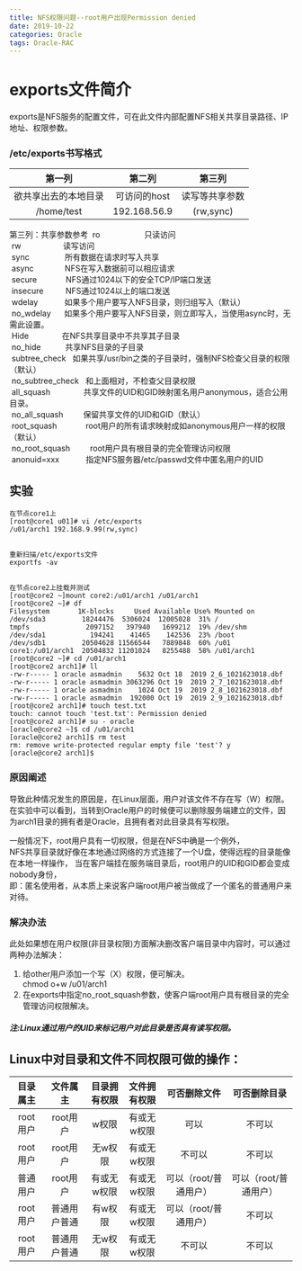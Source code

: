 ```yaml
---
title: NFS权限问题--root用户出现Permission denied
date: 2019-10-22 
categories: Oracle
tags: Oracle-RAC
---
```




# exports文件简介

exports是NFS服务的配置文件，可在此文件内部配置NFS相关共享目录路径、IP地址、权限参数。



### /etc/exports书写格式

| 第一列 | 第二列 | 第三列 |
| :---: | :---: | :---: |
| 欲共享出去的本地目录 | 可访问的host | 读写等共享参数 |
| /home/test | 192.168.56.9 | (rw,sync) |

第三列：共享参数参考
 ro                       只读访问   
 rw                       读写访问   
 sync                     所有数据在请求时写入共享   
 async                    NFS在写入数据前可以相应请求   
 secure                   NFS通过1024以下的安全TCP/IP端口发送   
 insecure                 NFS通过1024以上的端口发送   
 wdelay                   如果多个用户要写入NFS目录，则归组写入（默认）   
 no_wdelay         如果多个用户要写入NFS目录，则立即写入，当使用async时，无需此设置。   
 Hide                     在NFS共享目录中不共享其子目录   
 no_hide                  共享NFS目录的子目录   
 subtree_check     如果共享/usr/bin之类的子目录时，强制NFS检查父目录的权限（默认）   
 no_subtree_check         和上面相对，不检查父目录权限   
 all_squash               共享文件的UID和GID映射匿名用户anonymous，适合公用目录。   
 no_all_squash            保留共享文件的UID和GID（默认）   
 root_squash              root用户的所有请求映射成如anonymous用户一样的权限（默认）   
 no_root_squash           root用户具有根目录的完全管理访问权限   
 anonuid=xxx              指定NFS服务器/etc/passwd文件中匿名用户的UID



## 实验

```shell
在节点core1上 
[root@core1 u01]# vi /etc/exports 
/u01/arch1 192.168.9.99(rw,sync)


重新扫描/etc/exports文件
exportfs -av


在节点core2上挂载并测试
[root@core2 ~]mount core2:/u01/arch1 /u01/arch1
[root@core2 ~]# df
Filesystem       1K-blocks     Used Available Use% Mounted on
/dev/sda3         18244476  5306024  12005028  31% /
tmpfs              2097152   397940   1699212  19% /dev/shm
/dev/sda1           194241    41465    142536  23% /boot
/dev/sdb1         20504628 11566544   7889848  60% /u01
core1:/u01/arch1  20504832 11201024   8255488  58% /u01/arch1
[root@core2 ~]# cd /u01/arch1
[root@core2 arch1]# ll
-rw-r----- 1 oracle asmadmin    5632 Oct 18  2019 2_6_1021623018.dbf
-rw-r----- 1 oracle asmadmin 3063296 Oct 19  2019 2_7_1021623018.dbf
-rw-r----- 1 oracle asmadmin    1024 Oct 19  2019 2_8_1021623018.dbf
-rw-r----- 1 oracle asmadmin  192000 Oct 19  2019 2_9_1021623018.dbf
[root@core2 arch1]# touch test.txt
touch: cannot touch 'test.txt': Permission denied
[root@core2 arch1]# su - oracle
[oracle@core2 ~]$ cd /u01/arch1
[oracle@core2 arch1]$ rm test 
rm: remove write-protected regular empty file 'test'? y   
[oracle@core2 arch1]$ 
```



### 原因阐述

导致此种情况发生的原因是，在Linux层面，用户对该文件不存在写（W）权限。   
在实验中可以看到，当转到Oracle用户的时候便可以删除服务端建立的文件，因为arch1目录的拥有者是Oracle，且拥有者对此目录具有写权限。  

一般情况下，root用户具有一切权限，但是在NFS中确是一个例外，  
NFS共享目录就好像在本地通过网络的方式连接了一个U盘，使得远程的目录能像在本地一样操作， 
当在客户端挂在服务端目录后，root用户的UID和GID都会变成nobody身份，  
即：匿名使用者，从本质上来说客户端root用户被当做成了一个匿名的普通用户来对待。  



###  解决办法

此处如果想在用户权限(非目录权限)方面解决删改客户端目录中内容时，可以通过两种办法解决：  
1. 给other用户添加一个写（X）权限，便可解决。  
chmod o+w /u01/arch1
2. 在exports中指定no_root_squash参数，使客户端root用户具有根目录的完全管理访问权限解决。

##### 注:Linux通过用户的UID来标记用户对此目录是否具有读写权限。





## Linux中对目录和文件不同权限可做的操作：

| 目录属主 | 文件属主 | 目录拥有权限 | 文件拥有权限 | 可否删除文件 | 可否删除目录 |
| :---: | :-----: | :---: | :---: | :---: | :---: |
| root用户 | root用户 | w权限 | 有或无w权限 | 可以 | 不可以 |
| root用户 | root用户 | 无w权限 | 有或无w权限 | 不可以 | 不可以 |
| 普通用户 | root用户 | 有或无w权限 | 有或无w权限 | 可以（root/普通用户） | 可以（root/普通用户） |
| root用户 | 普通用户普通 | 有w权限 | 有或无w权限 | 可以（root/普通用户） | 不可以 |
| root用户 | 普通用户普通 | 无w权限 | 有或无w权限 | 不可以 | 不可以 |



